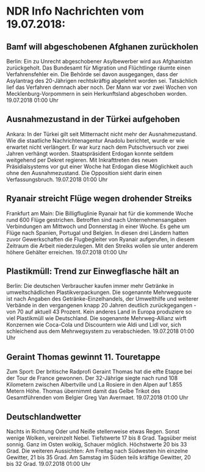 # NDR Info Nachrichten vom 19.07.2018:


## Bamf will abgeschobenen Afghanen zurückholen
Berlin: Ein zu Unrecht abgeschobener Asylbewerber wird aus Afghanistan zurückgeholt. Das Bundesamt für Migration und Flüchtlinge räumte einen Verfahrensfehler ein. Die Behörde sei davon ausgegangen, dass der Asylantrag des 20-Jährigen rechtskräftig abgelehnt worden sei. Tatsächlich lief das Verfahren demnach aber noch. Der Mann war vor zwei Wochen von Mecklenburg-Vorpommern in sein Herkunftsland abgeschoben worden. 19.07.2018 01:00 Uhr 

## Ausnahmezustand in der Türkei aufgehoben
Ankara: In der Türkei gilt seit Mitternacht nicht mehr der Ausnahmezustand. Wie die staatliche Nachrichtenagentur Anadolu berichtet, wurde er wie erwartet nicht verlängert. Er war kurz nach dem Putschversuch vor zwei Jahren verhängt worden. Staatspräsident Erdogan konnte seitdem weitgehend per Dekret regieren. Mit Inkrafttreten des neuen Präsidialsystems vor gut einer Woche hat Erdogan diese Möglichkeit auch ohne den Ausnahmezustand. Die Opposition sieht darin einen Verfassungsbruch. 19.07.2018 01:00 Uhr 

## Ryanair streicht Flüge wegen drohender Streiks
Frankfurt am Main: Die Billigfluglinie Ryanair hat für die kommende Woche rund 600 Flüge gestrichen. Betroffen sind nach Unternehmensangaben Verbindungen am Mittwoch und Donnerstag in einer Woche. Es gehe um Flüge nach Spanien, Portugal und Belgien. In diesen drei Ländern hatten zuvor Gewerkschaften die Flugbegleiter von Ryanair aufgerufen, in diesem Zeitraum die Arbeit niederzulegen. Mit den Streiks wollen sie unter anderem höhere Gehälter erreichen. 19.07.2018 01:00 Uhr 

## Plastikmüll: Trend zur Einwegflasche hält an
Berlin: Die deutschen Verbraucher kaufen immer mehr Getränke in umweltschädlichen Plastikverpackungen. Die sogenannte Mehrwegquote ist nach Angaben des Getränke-Einzelhandels, der Umwelthilfe und weiterer Verbände in den vergangenen knapp 20 Jahren deutlich zurückgegangen - von 70 auf aktuell 43 Prozent. Kein anderes Land in Europa produziere so viel Plastikmüll wie Deutschland. Die sogenannte Mehrweg-Allianz wirft Konzernen wie Coca-Cola und Discountern wie Aldi und Lidl vor, sich schleichend aus dem Mehrwegsystem zu  verabschieden. 19.07.2018 01:00 Uhr 

## Geraint Thomas gewinnt 11. Touretappe
Zum Sport:	Der britische Radprofi Geraint Thomas hat die elfte Etappe bei der Tour de France gewonnen. Der 32-Jährige siegte nach rund 108 Kilometern zwischen Albertville und La Rosiere in den Alpen auf 1.855 Metern Höhe. Thomas übernimmt damit das Gelbe Trikot des Gesamtführenden vom Belgier Greg Van Avermaet. 19.07.2018 01:00 Uhr 

## Deutschlandwetter
Nachts in Richtung Oder und Neiße stellenweise etwas Regen. Sonst wenige Wolken, vereinzelt Nebel. Tiefstwerte 17 bis 8 Grad. Tagsüber meist sonnig. Ganz im Osten wolkig, Schauer möglich. Höchstwerte 20 bis 33 Grad. Die weiteren Aussichten: Am Freitag nach Südwesten hin einzelne Gewitter, 21 bis 35 Grad. Am Samstag im Süden teils kräftige Gewitter, 20 bis 32 Grad. 19.07.2018 01:00 Uhr 
